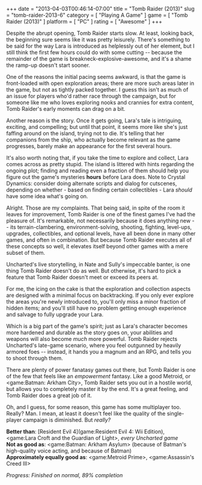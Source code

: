 +++
date = "2013-04-03T00:46:14-07:00"
title = "Tomb Raider (2013)"
slug = "tomb-raider-2013-6"
category = [ "Playing A Game" ]
game = [ "Tomb Raider (2013)" ]
platform = [ "PC" ]
rating = [ "Awesome" ]
+++

Despite the abrupt opening, Tomb Raider starts slow.  At least, looking back, the beginning sure seems like it was pretty leisurely.  There's something to be said for the way Lara is introduced as helplessly out of her element, but I still think the first few hours could do with some cutting -- because the remainder of the game is breakneck-explosive-awesome, and it's a shame the ramp-up doesn't start sooner.

One of the reasons the initial pacing seems awkward, is that the game is front-loaded with open exploration areas; there are more such areas later in the game, but not as tightly packed together.  I guess this isn't as much of an issue for players who'd rather race through the campaign, but for someone like me who loves exploring nooks and crannies for extra content, Tomb Raider's early moments can drag on a bit.

Another reason is the story.  Once it gets going, Lara's tale is intriguing, exciting, and compelling; but until that point, it seems more like she's just faffing around on the island, trying not to die.  It's telling that her companions from the ship, who actually become relevant as the game progresses, barely make an appearance for the first several hours.

It's also worth noting that, if you take the time to explore and collect, Lara comes across as pretty stupid.  The island is littered with hints regarding the ongoing plot; finding and reading even a fraction of them should help you figure out the game's mysteries <b>hours</b> before Lara does.  Note to Crystal Dynamics: consider doing alternate scripts and dialog for cutscenes, depending on whether - based on finding certain collectibles - Lara <i>should</i> have some idea what's going on.

Alright.  Those are my complaints.  That being said, in spite of the room it leaves for improvement, Tomb Raider is one of the finest games I've had the pleasure of.  It's remarkable, not necessarily because it does anything new -- its terrain-clambering, environment-solving, shooting, fighting, level-ups, upgrades, collectibles, and optional levels, have all been done in many other games, and often in combination.  But because Tomb Raider executes all of these concepts so well, it elevates itself beyond other games with a mere subset of them.

Uncharted's live storytelling, in Nate and Sully's impeccable banter, is one thing Tomb Raider doesn't do as well.  But otherwise, it's hard to pick a feature that Tomb Raider doesn't meet or exceed its peers at.

For me, the icing on the cake is that the exploration and collection aspects are designed with a minimal focus on backtracking.  If you only ever explore the areas you're newly introduced to, you'll only miss a minor fraction of hidden items; and you'll still have no problem getting enough experience and salvage to fully upgrade your Lara.

Which is a big part of the game's spirit; just as Lara's character becomes more hardened and durable as the story goes on, your abilities and weapons will also become <i>much</i> more powerful.  Tomb Raider rejects Uncharted's late-game scenario, where you feel outgunned by heavily armored foes -- instead, it hands you a magnum and an RPG, and tells you to shoot through them.

There are plenty of power fanatasy games out there, but Tomb Raider is one of the few that feels like an <i>empowerment</i> fantasy.  Like a good Metroid, or <game:Batman: Arkham City>, Tomb Raider sets you out in a hostile world, but allows you to completely master it by the end.  It's a great feeling, and Tomb Raider does a great job of it.

Oh, and I guess, for some reason, this game has some multiplayer too.  Really?  Man.  I mean, at least it doesn't feel like the quality of the single-player campaign is diminished.  But <i>really?</i>

<b>Better than</b>: [Resident Evil 4](game:Resident Evil 4: Wii Edition), <game:Lara Croft and the Guardian of Light>, <i>every Uncharted game</i>  
<b>Not as good as</b>: <game:Batman: Arkham Asylum> (because of Batman's high-quality voice acting, and because of Batman)  
<b>Approximately equally good as</b>: <game:Metroid Prime>, <game:Assassin's Creed III>

<i>Progress: Finished on normal, 89% completion</i>